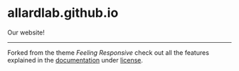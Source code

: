 # allardlab.github.io
Our website!

---

Forked from the theme *Feeling Responsive* check out all the features explained in the [documentation][1] under [license][2].

 [1]: http://phlow.github.io/feeling-responsive/documentation/
 [2]: https://github.com/Phlow/feeling-responsive/blob/gh-pages/LICENSE